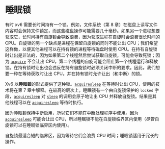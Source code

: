 # 睡眠锁

有时 xv6 需要长时间持有一个锁。例如，文件系统（第 8 章）在磁盘上读写文件内容时会保持文件锁定，而这些磁盘操作可能需要几十毫秒。如果另一个进程想要获取它，长时间持有自旋锁会导致浪费，因为获取进程在自旋时会浪费很长时间的 CPU。自旋锁的另一个缺点是进程在保留自旋锁的同时不能让出 CPU；我们希望这样做，以便其他进程可以在持有锁的进程等待磁盘时使用 CPU。在持有自旋锁时让出是非法的，因为如果第二个线程然后尝试获取自旋锁，可能会导致死锁；因为 [`acquire`](/source/xv6-riscv/kernel/defs.h) 不会让出 CPU，第二个线程的自旋可能会阻止第一个线程运行和释放锁。在持有锁时让出也会违反在持有自旋锁时必须关闭中断的要求。因此，我们想要一种在等待获取时让出 CPU，并在持有锁时允许让出（和中断）的锁。

Xv6 以**睡眠锁**的形式提供了这种锁。[`acquiresleep`](/source/xv6-riscv/kernel/defs.h) 在等待时让出 CPU，使用的技术将在第 7 章中解释。在较高的层次上，睡眠锁有一个由自旋锁保护的 `locked` 字段，[`acquiresleep`](/source/xv6-riscv/kernel/defs.h) 对 [`sleep`](/source/xv6-riscv/user/user.h) 的调用会原子地让出 CPU 并释放自旋锁。结果是其他线程可以在 [`acquiresleep`](/source/xv6-riscv/kernel/defs.h) 等待时执行。

因为睡眠锁保持中断启用，所以它们不能在中断处理程序中使用。因为 [`acquiresleep`](/source/xv6-riscv/kernel/defs.h) 可能会让出 CPU，所以睡眠锁不能在自旋锁临界区内使用（尽管自旋锁可以在睡眠锁临界区内使用）。

自旋锁最适合短的临界区，因为等待它们会浪费 CPU 时间；睡眠锁适用于冗长的操作。